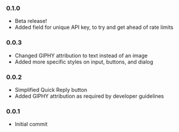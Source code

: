 ### 0.1.0
- Beta release!
- Added field for unique API key, to try and get ahead of rate limits

### 0.0.3
- Changed GIPHY attribution to text instead of an image
- Added more specific styles on input, buttons, and dialog

### 0.0.2
- Simplified Quick Reply button
- Added GIPHY attribution as required by developer guidelines

### 0.0.1
- Initial commit
